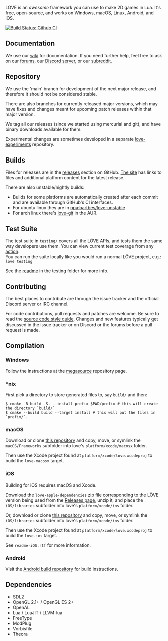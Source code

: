 LÖVE is an *awesome* framework you can use to make 2D games in Lua. It's free, open-source, and works on Windows, macOS, Linux, Android, and iOS.

[![Build Status: Github CI](https://github.com/love2d/love/workflows/continuous-integration/badge.svg)](https://github.com/love2d/love/actions?query=workflow%3Acontinuous-integration)

Documentation
-------------

We use our [wiki][wiki] for documentation.
If you need further help, feel free to ask on our [forums][forums], our [Discord server][discord], or our [subreddit][subreddit].

Repository
----------

We use the 'main' branch for development of the next major release, and therefore it should not be considered stable.

There are also branches for currently released major versions, which may have fixes and changes meant for upcoming patch releases within that major version.

We tag all our releases (since we started using mercurial and git), and have binary downloads available for them.

Experimental changes are sometimes developed in a separate [love-experiments][love-experiments] repository.

Builds
------

Files for releases are in the [releases][releases] section on GitHub. [The site][site] has links to files and additional platform content for the latest release.

There are also unstable/nightly builds:

- Builds for some platforms are automatically created after each commit and are available through GitHub's CI interfaces.
- For ubuntu linux they are in [ppa:bartbes/love-unstable][unstableppa]
- For arch linux there's [love-git][aur] in the AUR.

Test Suite
----------

The test suite in `testing/` covers all the LÖVE APIs, and tests them the same way developers use them. You can view current test coverage from any [action][workflows].  
You can run the suite locally like you would run a normal LÖVE project, e.g.:  
`love testing`

See the [readme][testsuite] in the testing folder for more info.  

Contributing
------------

The best places to contribute are through the issue tracker and the official Discord server or IRC channel.

For code contributions, pull requests and patches are welcome. Be sure to read the [source code style guide][codestyle].
Changes and new features typically get discussed in the issue tracker or on Discord or the forums before a pull request is made.

Compilation
-----------

### Windows
Follow the instructions at the [megasource][megasource] repository page.

### *nix
First pick a directory to store generated files to, say `build/` and then:

	$ cmake -B build -S. --install-prefix $PWD/prefix # this will create the directory `build/`
	$ cmake --build build --target install # this will put the files in `prefix/`.

### macOS
Download or clone [this repository][dependencies-apple] and copy, move, or symlink the `macOS/Frameworks` subfolder into love's `platform/xcode/macosx` folder.

Then use the Xcode project found at `platform/xcode/love.xcodeproj` to build the `love-macosx` target.

### iOS
Building for iOS requires macOS and Xcode.

Download the `love-apple-dependencies` zip file corresponding to the LÖVE version being used from the [Releases page][dependencies-ios],
unzip it, and place the `iOS/libraries` subfolder into love's `platform/xcode/ios` folder.

Or, download or clone [this repository][dependencies-apple] and copy, move, or symlink the `iOS/libraries` subfolder into love's `platform/xcode/ios` folder.

Then use the Xcode project found at `platform/xcode/love.xcodeproj` to build the `love-ios` target.

See `readme-iOS.rtf` for more information.

### Android
Visit the [Android build repository][android-repository] for build instructions.

Dependencies
------------

- SDL2
- OpenGL 2.1+ / OpenGL ES 2+
- OpenAL
- Lua / LuaJIT / LLVM-lua
- FreeType
- ModPlug
- Vorbisfile
- Theora

[site]: https://love2d.org
[wiki]: https://love2d.org/wiki
[forums]: https://love2d.org/forums
[discord]: https://discord.gg/rhUets9
[subreddit]: https://www.reddit.com/r/love2d
[dependencies-apple]: https://github.com/love2d/love-apple-dependencies
[dependencies-ios]: https://github.com/love2d/love/releases
[megasource]: https://github.com/love2d/megasource
[unstableppa]: https://launchpad.net/~bartbes/+archive/love-unstable
[aur]: https://aur.archlinux.org/packages/love-git
[love-experiments]: https://github.com/slime73/love-experiments
[codestyle]: https://love2d.org/wiki/Code_Style
[android-repository]: https://github.com/love2d/love-android
[releases]: https://github.com/love2d/love/releases
[testsuite]: https://github.com/love2d/love/tree/main/testing
[workflows]: https://github.com/love2d/love/actions/workflows/main.yml?query=branch%3Amain
